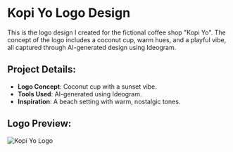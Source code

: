 # Kopi Yo Logo Design

This is the logo design I created for the fictional coffee shop "Kopi Yo". The concept of the logo includes a coconut cup, warm hues, and a playful vibe, all captured through AI-generated design using Ideogram.

## Project Details:
- **Logo Concept**: Coconut cup with a sunset vibe.
- **Tools Used**: AI-generated using Ideogram.
- **Inspiration**: A beach setting with warm, nostalgic tones.

## Logo Preview:
![Kopi Yo Logo](AI-generated/Kopi-Yo/assets/IMG_3411.jpeg)
